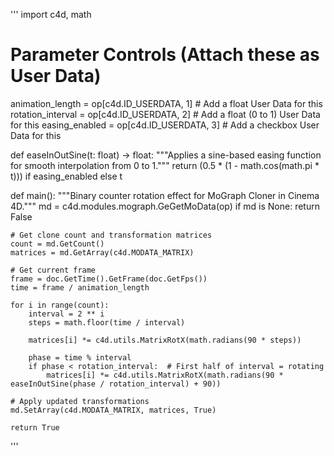 '''
import c4d, math

# Parameter Controls (Attach these as User Data)
animation_length = op[c4d.ID_USERDATA, 1]  # Add a float User Data for this
rotation_interval = op[c4d.ID_USERDATA, 2]  # Add a float (0 to 1) User Data for this
easing_enabled = op[c4d.ID_USERDATA, 3]  # Add a checkbox User Data for this

def easeInOutSine(t: float) -> float:
    """Applies a sine-based easing function for smooth interpolation from 0 to 1."""
    return (0.5 * (1 - math.cos(math.pi * t))) if easing_enabled else t

def main():
    """Binary counter rotation effect for MoGraph Cloner in Cinema 4D."""
    md = c4d.modules.mograph.GeGetMoData(op)
    if md is None:
        return False

    # Get clone count and transformation matrices
    count = md.GetCount()
    matrices = md.GetArray(c4d.MODATA_MATRIX)

    # Get current frame
    frame = doc.GetTime().GetFrame(doc.GetFps())
    time = frame / animation_length

    for i in range(count):
        interval = 2 ** i
        steps = math.floor(time / interval)

        matrices[i] *= c4d.utils.MatrixRotX(math.radians(90 * steps))

        phase = time % interval
        if phase < rotation_interval:  # First half of interval = rotating
            matrices[i] *= c4d.utils.MatrixRotX(math.radians(90 * easeInOutSine(phase / rotation_interval) + 90))

    # Apply updated transformations
    md.SetArray(c4d.MODATA_MATRIX, matrices, True)

    return True
'''

